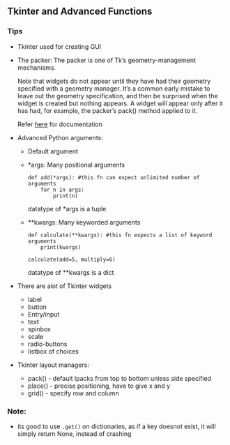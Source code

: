 
## Tkinter and Advanced Functions

### Tips
- Tkinter used for creating GUI
    
- The packer: The packer is one of Tk’s geometry-management mechanisms.

    Note that widgets do not appear until they have had their geometry specified with a geometry manager. It’s a common early mistake to leave out the geometry specification, and then be surprised when the widget is created but nothing appears. A widget will appear only after it has had, for example, the packer’s pack() method applied to it.

    Refer [here](https://docs.python.org/3/library/tkinter.html#the-packer) for documentation

- Advanced Python arguments:
    - Default argument
    - *args: Many positional arguments
        ```
        def add(*args): #this fn can expect unlimited number of arguments
            for n in args:
                print(n)
        ```
        datatype of *args is a tuple

    - **kwargs: Many keyworded arguments
        ```
        def calculate(**kwargs): #this fn expects a list of keyword arguments
            print(kwargs)

        calculate(add=5, multiply=6)
        ```
       datatype of **kwargs is a dict 


- There are alot of Tkinter widgets
    - label
    - button
    - Entry/input
    - text
    - spinbox
    - scale
    - radio-buttons
    - listbox of choices


- Tkinter layout managers:
    - pack() - default lpacks from top to bottom unless side specified
    - place() - precise positioning, have to give x and y
    - grid() - specify row and column
### Note: 
- its good to use ```.get()``` on dictionaries, as if a key doesnot exist, it will simply return None, instead of crashing
